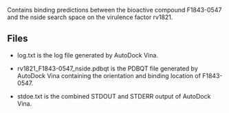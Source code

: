 Contains binding predictions between the bioactive compound F1843-0547 and the nside search space on the virulence factor rv1821.

## Files

- log.txt is the log file generated by AutoDock Vina.

- rv1821_F1843-0547_nside.pdbqt is the PDBQT file generated by AutoDock Vina containing the orientation and binding location of F1843-0547.

- stdoe.txt is the combined STDOUT and STDERR output of AutoDock Vina.

